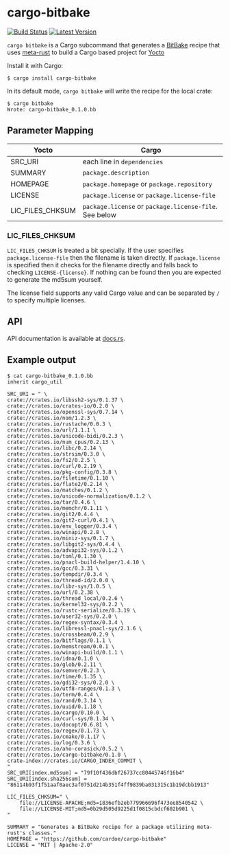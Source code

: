 # cargo-bitbake

[![Build Status](https://travis-ci.org/cardoe/cargo-bitbake.svg?branch=master)](https://travis-ci.org/cardoe/cargo-bitbake) [![Latest Version](https://img.shields.io/crates/v/cargo-bitbake.svg)](https://crates.io/crates/cargo-bitbake)

`cargo bitbake` is a Cargo subcommand that generates a
[BitBake](https://en.wikipedia.org/wiki/BitBake) recipe that uses
[meta-rust](https://github.com/meta-rust/meta-rust) to build a Cargo based
project for [Yocto](https://yoctoproject.org)

Install it with Cargo:

```
$ cargo install cargo-bitbake
```

In its default mode, `cargo bitbake` will write the recipe for the
local crate:

```
$ cargo bitbake
Wrote: cargo-bitbake_0.1.0.bb
```

## Parameter Mapping
|  Yocto           |          Cargo              |
| ---------------- | --------------------------- |
| SRC_URI          | each line in `dependencies` |
| SUMMARY          | `package.description` |
| HOMEPAGE         | `package.homepage` or `package.repository` |
| LICENSE          | `package.license` or `package.license-file`
| LIC_FILES_CHKSUM | `package.license` or `package.license-file`. See below |

### LIC_FILES_CHKSUM

`LIC_FILES_CHKSUM` is treated a bit specially. If the user specifies `package.license-file` then the
filename is taken directly. If `package.license` is specified then it checks for the filename directly
and falls back to checking `LICENSE-{license}`. If nothing can be found then you are expected to generate
the md5sum yourself.

The license field supports any valid Cargo value and can be separated by `/` to specify multiple licenses.

## API

API documentation is available at [docs.rs](https://docs.rs/crate/cargo-bitbake/).

## Example output
```
$ cat cargo-bitbake_0.1.0.bb
inherit cargo_util

SRC_URI = " \
crate://crates.io/libssh2-sys/0.1.37 \
crate://crates.io/crates-io/0.2.0 \
crate://crates.io/openssl-sys/0.7.14 \
crate://crates.io/nom/1.2.3 \
crate://crates.io/rustache/0.0.3 \
crate://crates.io/url/1.1.1 \
crate://crates.io/unicode-bidi/0.2.3 \
crate://crates.io/num_cpus/0.2.13 \
crate://crates.io/libc/0.2.14 \
crate://crates.io/strsim/0.3.0 \
crate://crates.io/fs2/0.2.5 \
crate://crates.io/curl/0.2.19 \
crate://crates.io/pkg-config/0.3.8 \
crate://crates.io/filetime/0.1.10 \
crate://crates.io/flate2/0.2.14 \
crate://crates.io/matches/0.1.2 \
crate://crates.io/unicode-normalization/0.1.2 \
crate://crates.io/tar/0.4.6 \
crate://crates.io/memchr/0.1.11 \
crate://crates.io/git2/0.4.4 \
crate://crates.io/git2-curl/0.4.1 \
crate://crates.io/env_logger/0.3.4 \
crate://crates.io/winapi/0.2.8 \
crate://crates.io/miniz-sys/0.1.7 \
crate://crates.io/libgit2-sys/0.4.4 \
crate://crates.io/advapi32-sys/0.1.2 \
crate://crates.io/toml/0.1.30 \
crate://crates.io/pnacl-build-helper/1.4.10 \
crate://crates.io/gcc/0.3.31 \
crate://crates.io/tempdir/0.3.4 \
crate://crates.io/thread-id/2.0.0 \
crate://crates.io/libz-sys/1.0.5 \
crate://crates.io/url/0.2.38 \
crate://crates.io/thread_local/0.2.6 \
crate://crates.io/kernel32-sys/0.2.2 \
crate://crates.io/rustc-serialize/0.3.19 \
crate://crates.io/user32-sys/0.2.0 \
crate://crates.io/regex-syntax/0.3.4 \
crate://crates.io/libressl-pnacl-sys/2.1.6 \
crate://crates.io/crossbeam/0.2.9 \
crate://crates.io/bitflags/0.1.1 \
crate://crates.io/memstream/0.0.1 \
crate://crates.io/winapi-build/0.1.1 \
crate://crates.io/idna/0.1.0 \
crate://crates.io/glob/0.2.11 \
crate://crates.io/semver/0.2.3 \
crate://crates.io/time/0.1.35 \
crate://crates.io/gdi32-sys/0.2.0 \
crate://crates.io/utf8-ranges/0.1.3 \
crate://crates.io/term/0.4.4 \
crate://crates.io/rand/0.3.14 \
crate://crates.io/uuid/0.1.18 \
crate://crates.io/cargo/0.10.0 \
crate://crates.io/curl-sys/0.1.34 \
crate://crates.io/docopt/0.6.81 \
crate://crates.io/regex/0.1.73 \
crate://crates.io/cmake/0.1.17 \
crate://crates.io/log/0.3.6 \
crate://crates.io/aho-corasick/0.5.2 \
crate://crates.io/cargo-bitbake/0.1.0 \
crate-index://crates.io/CARGO_INDEX_COMMIT \
"
SRC_URI[index.md5sum] = "79f10f436dbf26737cc80445746f16b4"
SRC_URI[index.sha256sum] = "86114b93f1f51aaf0aec3af0751d214b351f4ff9839ba031315c1b19dcbb1913"

LIC_FILES_CHKSUM=" \
    file://LICENSE-APACHE;md5=1836efb2eb779966696f473ee8540542 \
    file://LICENSE-MIT;md5=0b29d505d9225d1f0815cbdcf602b901 \
"

SUMMARY = "Generates a BitBake recipe for a package utilizing meta-rust's classes."
HOMEPAGE = "https://github.com/cardoe/cargo-bitbake"
LICENSE = "MIT | Apache-2.0"
```
